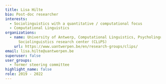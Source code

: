 ```yaml
---
title: Lisa Hilte
bio: Post-doc researcher
interests:
  - Sociolinguistics with a quantitative / computational focus
  - Computational Linguistics
organizations:
  - name: University of Antwerp, Computational Linguistics, Psycholinguistics and
      Sociolinguistics research center (CLiPS)
    url: https://www.uantwerpen.be/en/research-groups/clips/
email: lisa.hilte@uantwerpen.be
superuser: false
user_groups:
  - former steering committee
highlight_name: false
role: 2019 - 2022
---
```


